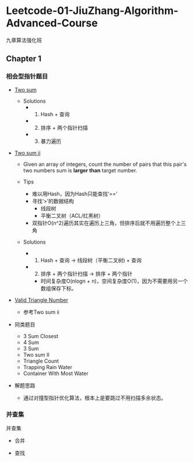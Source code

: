 # Leetcode-01-JiuZhang-Algorithm-Advanced-Course
九章算法强化班

## Chapter 1

### 相会型指针题目

- [Two sum](https://leetcode.com/problems/two-sum/)
  - Solutions
    - 1. Hash + 查询
    - 2. 排序 + 两个指针扫描
    - 3. 暴力遍历


- [Two sum ii](http://www.lintcode.com/zh-cn/problem/two-sum-ii/)
  - Given an array of integers, count the number of pairs that this pair's two numbers sum is **larger than** target number.
  - Tips
    - 难以用Hash，因为Hash只能查找‘==’
    - 寻找‘>’的数据结构
      - 线段树
      - 平衡二叉树（ACL/红黑树）
    - 双指针O(n^2)遍历其实在遍历上三角，但排序后就不用遍历整个上三角
    
  - Solutions
    - 1. Hash + 查询 -> 线段树（平衡二叉树) + 查询
    - 2. 排序 + 两个指针扫描 -> 排序 + 两个指针
      - 时间复杂度O(nlogn + n)，空间复杂度O(1)，因为不需要用另一个数组保存下标。
 

- [Valid Triangle Number](https://leetcode-cn.com/problems/valid-triangle-number/)
  - 参考Two sum ii

- 同类题目
  - 3 Sum Closest 
  - 4 Sum 
  - 3 Sum
  - Two sum II
  - Triangle Count
  - Trapping Rain Water
  - Container With Most Water
  
- 解题思路
  - 通过对撞型指针优化算法，根本上是要跳过不用扫描多余状态。

### 并查集

并查集
  - 合并
  
  - 查找
